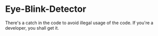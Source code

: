 # Eye-Blink-Detector

There's a catch in the code to avoid illegal usage of the code. If you're a developer, you shall get it.
